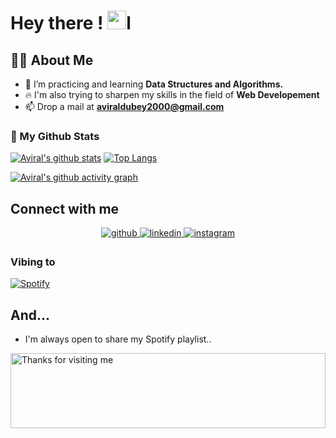 # Hey there ! <img src="https://raw.githubusercontent.com/MartinHeinz/MartinHeinz/master/wave.gif" width="30px">l

 ## 🙋‍♂️ About Me


- 🌱 I’m practicing and learning **Data Structures and Algorithms.**
- 🔥 I'm also trying to sharpen my skills in the field of  **Web Developement**
- 📫 Drop a mail at **aviraldubey2000@gmail.com**

### 👀 My Github Stats

[![Aviral's github stats](https://github-readme-stats.vercel.app/api?username=Dubeyaviral&count_private=true&show_icons=true&theme=tokyonight)](https://github.com/Dubeyaviral)
[![Top Langs](https://github-readme-stats.vercel.app/api/top-langs/?username=Dubeyaviral&show_icons=true&theme=tokyonight&layout=compact)](https://github.com/Dubeyaviral)
</a>

[![Aviral's github activity graph](https://github-readme-activity-graph.vercel.app/graph?username=Dubeyaviral&theme=tokyo-night)](https://github.com/Dubeyaviral/github-readme-activity-graph)



## Connect with me  
<div align="center">
<a href="https://github.com/Dubeyaviral" target="_blank">
<img src=https://img.shields.io/badge/github-%2324292e.svg?&style=for-the-badge&logo=github&logoColor=white alt=github style="margin-bottom: 5px;" />
</a>
<a href="https://www.linkedin.com/in/aviraldubey2606/" target="_blank">
<img src=https://img.shields.io/badge/linkedin-%231E77B5.svg?&style=for-the-badge&logo=linkedin&logoColor=white alt=linkedin style="margin-bottom: 5px;" />
</a>
<a href="https://www.instagram.com/dubeyaviral/" target="_blank">
<img src=https://img.shields.io/badge/instagram-%23000000.svg?&style=for-the-badge&logo=instagram&logoColor=white alt=instagram style="margin-bottom: 5px;" />
</a>  


</div>  

### Vibing to
[![Spotify](https://spotify-live.vercel.app/api/spotify)](https://open.spotify.com/album/18VcdfV5jJVjn10mh0vOYt?si=_d31mRdjRseBUJUlrf4LYw)
 
## And...
- I'm always open to share my Spotify playlist..<br/>

<img height="120" alt="Thanks for visiting me" width="100%" src="https://raw.githubusercontent.com/BrunnerLivio/brunnerlivio/master/images/marquee.svg" />


